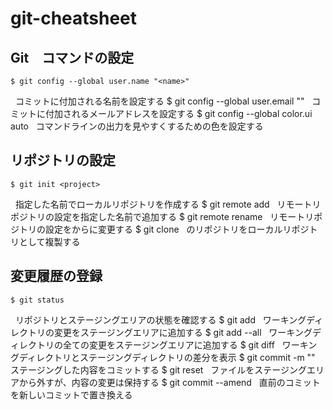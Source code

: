 # git-cheatsheet
## Git　コマンドの設定

    $ git config --global user.name "<name>"
    コミットに付加される名前を設定する
    $ git config --global user.email "<email>"
    コミットに付加されるメールアドレスを設定する
    $ git config --global color.ui auto
    コマンドラインの出力を見やすくするための色を設定する
  
## リポジトリの設定

    $ git init <project>
    指定した名前でローカルリポジトリを作成する
    $ git remote add <name> <url>
    リモートリポジトリの設定を指定した名前で追加する
    $ git remote rename <old> <new>
    リモートリポジトリの設定を<old>から<new>に変更する
    $ git clone <url>
    <url>のリポジトリをローカルリポジトリとして複製する
  
## 変更履歴の登録

    $ git status
    リポジトリとステージングエリアの状態を確認する
    $ git add <file>
    ワーキングディレクトリの変更をステージングエリアに追加する
    $ git add --all
    ワーキングディレクトリの全ての変更をステージングエリアに追加する
    $ git diff
    ワーキングディレクトリとステージングディレクトリの差分を表示
    $ git commit -m "<message>"
    ステージングした内容をコミットする
    $ git reset <file>
    ファイルをステージングエリアから外すが、内容の変更は保持する
    $ git commit --amend
    直前のコミットを新しいコミットで置き換える
